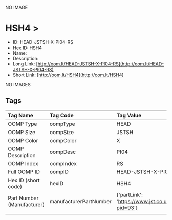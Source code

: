 


  
NO IMAGE  
# HSH4 > 

- ID: HEAD-JSTSH-X-PI04-RS
- Hex ID: HSH4
- Name: 
- Description: 
- Long Link: [http://oom.lt/HEAD-JSTSH-X-PI04-RS](http://oom.lt/HEAD-JSTSH-X-PI04-RS)
- Short Link: [http://oom.lt/HSH4](http://oom.lt/HSH4)
  
NO IMAGES  
## Tags
  

|Tag Name|Tag Code|Tag Value|
| :--- | :--- | :--- |
|OOMP Type|oompType|HEAD|
|OOMP Size|oompSize|JSTSH|
|OOMP Color|oompColor|X|
|OOMP Description|oompDesc|PI04|
|OOMP Index|oompIndex|RS|
|Full OOMP ID|oompID|HEAD-JSTSH-X-PI04-RS|
|Hex ID (short code)|hexID|HSH4|
|Part Number (Manufacturer)|manufacturerPartNumber|{'partLink': 'https://www.jst.co.uk/productSeries.php?pid=93'}|
||||
